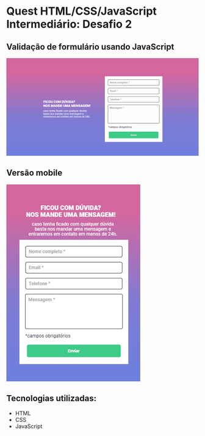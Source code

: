 # Quest HTML/CSS/JavaScript Intermediário: Desafio 2

## Validação de formulário usando JavaScript

[<img src='src/img/desktop.gif' alt='xabilobers'>](https://kellysondias.github.io/desafio-3-js-intermediario/
)

## Versão mobile

[<img src="src/img/mobile.gif" alt="Versão mobile">](https://kellysondias.github.io/desafio-3-js-intermediario/
)

## Tecnologias utilizadas:
- HTML
- CSS
- JavaScript
